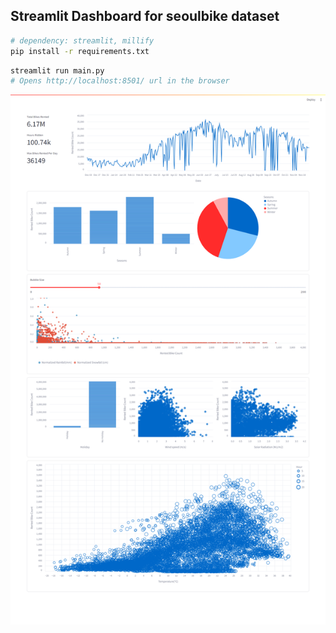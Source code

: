 ## Streamlit Dashboard for seoulbike dataset

```bash
# dependency: streamlit, millify
pip install -r requirements.txt
```

```bash
streamlit run main.py
# Opens http://localhost:8501/ url in the browser
```
![Dashboard](./assets/dashboard.png)